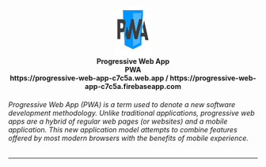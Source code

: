 <p align="center">
  <img src="https://github.com/Suvam-Dawn/PWA/blob/master/public/images/pwa.png"width="15%;" height="100px;"/><br/>
   <b>Progressive Web App</h1><br/>PWA <br/>https://progressive-web-app-c7c5a.web.app / https://progressive-web-app-c7c5a.firebaseapp.com</b>
</p>
<h6>Progressive Web App (PWA) is a term used to denote a new software development methodology. Unlike traditional applications, progressive web apps are a hybrid of regular web pages (or websites) and a mobile application. This new application model attempts to combine features offered by most modern browsers with the benefits of mobile experience.</h6>
<hr>
